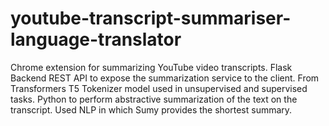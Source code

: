 # youtube-transcript-summariser-language-translator
Chrome extension for summarizing YouTube video transcripts. Flask Backend REST API to expose the summarization service to the client. From Transformers T5 Tokenizer model used in unsupervised and supervised tasks. Python to perform abstractive summarization of the text on the transcript. Used NLP in which Sumy provides the shortest summary.
